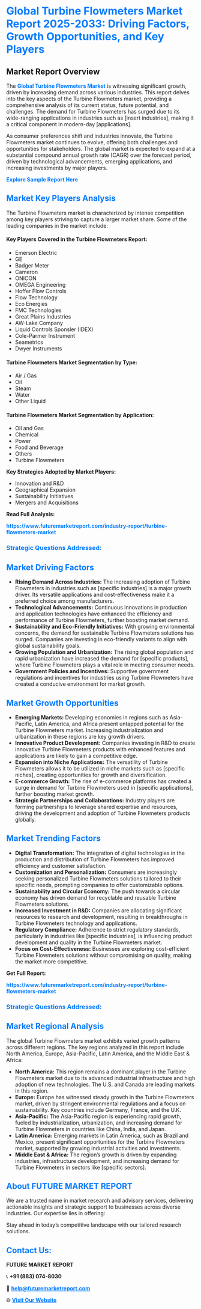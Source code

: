 <h1 style="color: #007BFF;">Global Turbine Flowmeters Market Report 2025-2033: Driving Factors, Growth Opportunities, and Key Players</h1>

<section id="overview">
<h2>Market Report Overview</h2>
<p>The <a href="https://www.futuremarketreport.com/industry-report/turbine-flowmeters-market" style="color: #007BFF; text-decoration: none;"><strong>Global Turbine Flowmeters Market</strong></a> is witnessing significant growth, driven by increasing demand across various industries. This report delves into the key aspects of the Turbine Flowmeters market, providing a comprehensive analysis of its current status, future potential, and challenges. The demand for Turbine Flowmeters has surged due to its wide-ranging applications in industries such as [insert industries], making it a critical component in modern-day [applications].</p>
<p>As consumer preferences shift and industries innovate, the Turbine Flowmeters market continues to evolve, offering both challenges and opportunities for stakeholders. The global market is expected to expand at a substantial compound annual growth rate (CAGR) over the forecast period, driven by technological advancements, emerging applications, and increasing investments by major players.</p>
</section>

<section id="overview">
<p><a href="https://www.futuremarketreport.com/request-sample/reportId=112466" style="color: #007BFF; text-decoration: none;"><strong>Explore Sample Report Here</strong></a></p>
</section>

<section id="key-players">
<h2 style="color: #007BFF;">Market Key Players Analysis</h2>
<p>The Turbine Flowmeters market is characterized by intense competition among key players striving to capture a larger market share. Some of the leading companies in the market include:</p>
<h4>Key Players Covered in the Turbine Flowmeters Report:</h4>
<ul><li>Emerson Electric</li><li>GE</li><li>Badger Meter</li><li>Cameron</li><li>ONICON</li><li>OMEGA Engineering</li><li>Hoffer Flow Controls</li><li>Flow Technology</li><li>Eco Energies</li><li>FMC Technologies</li><li>Great Plains Industries</li><li>AW-Lake Company</li><li>Liquid Controls Sponsler (IDEX)</li><li>Cole-Parmer Instrument</li><li>Seametrics</li><li>Dwyer Instruments</li></ul>
<h4>Turbine Flowmeters Market Segmentation by Type:</h4>
<ul><li>Air / Gas</li><li>Oil</li><li>Steam</li><li>Water</li><li>Other Liquid</li></ul>

<h4>Turbine Flowmeters Market Segmentation by Application:</h4>
<ul><li>Oil and Gas</li><li>Chemical</li><li>Power</li><li>Food and Beverage</li><li>Others</li><li>Turbine Flowmeters</li></ul>
<p><strong>Key Strategies Adopted by Market Players:</strong></p>
<ul>
<li>Innovation and R&D</li>
<li>Geographical Expansion</li>
<li>Sustainability Initiatives</li>
<li>Mergers and Acquisitions</li>
</ul>
</section>

<section>
<p><strong>Read Full Analysis: </strong></p><a href="https://www.futuremarketreport.com/industry-report/turbine-flowmeters-market" style="color: #007BFF; text-decoration: none;"><strong>https://www.futuremarketreport.com/industry-report/turbine-flowmeters-market</strong></a>
<h3 style="color: #007BFF;">Strategic Questions Addressed:</h3>
</section>

<section id="driving-factors">
<h2 style="color: #007BFF;">Market Driving Factors</h2>
<ul>
<li><strong>Rising Demand Across Industries:</strong> The increasing adoption of Turbine Flowmeters in industries such as [specific industries] is a major growth driver. Its versatile applications and cost-effectiveness make it a preferred choice among manufacturers.</li>
<li><strong>Technological Advancements:</strong> Continuous innovations in production and application technologies have enhanced the efficiency and performance of Turbine Flowmeters, further boosting market demand.</li>
<li><strong>Sustainability and Eco-Friendly Initiatives:</strong> With growing environmental concerns, the demand for sustainable Turbine Flowmeters solutions has surged. Companies are investing in eco-friendly variants to align with global sustainability goals.</li>
<li><strong>Growing Population and Urbanization:</strong> The rising global population and rapid urbanization have increased the demand for [specific products], where Turbine Flowmeters plays a vital role in meeting consumer needs.</li>
<li><strong>Government Policies and Incentives:</strong> Supportive government regulations and incentives for industries using Turbine Flowmeters have created a conducive environment for market growth.</li>
</ul>
</section>

<section id="growth-opportunities">
<h2 style="color: #007BFF;">Market Growth Opportunities</h2>
<ul>
<li><strong>Emerging Markets:</strong> Developing economies in regions such as Asia-Pacific, Latin America, and Africa present untapped potential for the Turbine Flowmeters market. Increasing industrialization and urbanization in these regions are key growth drivers.</li>
<li><strong>Innovative Product Development:</strong> Companies investing in R&D to create innovative Turbine Flowmeters products with enhanced features and applications are likely to gain a competitive edge.</li>
<li><strong>Expansion into Niche Applications:</strong> The versatility of Turbine Flowmeters allows it to be utilized in niche markets such as [specific niches], creating opportunities for growth and diversification.</li>
<li><strong>E-commerce Growth:</strong> The rise of e-commerce platforms has created a surge in demand for Turbine Flowmeters used in [specific applications], further boosting market growth.</li>
<li><strong>Strategic Partnerships and Collaborations:</strong> Industry players are forming partnerships to leverage shared expertise and resources, driving the development and adoption of Turbine Flowmeters products globally.</li>
</ul>
</section>

<section id="trending-factors">
<h2 style="color: #007BFF;">Market Trending Factors</h2>
<ul>
<li><strong>Digital Transformation:</strong> The integration of digital technologies in the production and distribution of Turbine Flowmeters has improved efficiency and customer satisfaction.</li>
<li><strong>Customization and Personalization:</strong> Consumers are increasingly seeking personalized Turbine Flowmeters solutions tailored to their specific needs, prompting companies to offer customizable options.</li>
<li><strong>Sustainability and Circular Economy:</strong> The push towards a circular economy has driven demand for recyclable and reusable Turbine Flowmeters solutions.</li>
<li><strong>Increased Investment in R&D:</strong> Companies are allocating significant resources to research and development, resulting in breakthroughs in Turbine Flowmeters technology and applications.</li>
<li><strong>Regulatory Compliance:</strong> Adherence to strict regulatory standards, particularly in industries like [specific industries], is influencing product development and quality in the Turbine Flowmeters market.</li>
<li><strong>Focus on Cost-Effectiveness:</strong> Businesses are exploring cost-efficient Turbine Flowmeters solutions without compromising on quality, making the market more competitive.</li>
</ul>
</section>

<section>
<p><strong>Get Full Report: </strong></p><a href="https://www.futuremarketreport.com/industry-report/turbine-flowmeters-market" style="color: #007BFF; text-decoration: none;"><strong>https://www.futuremarketreport.com/industry-report/turbine-flowmeters-market</strong></a>
<h3 style="color: #007BFF;">Strategic Questions Addressed:</h3>
</section>


<section id="regional-analysis">
<h2 style="color: #007BFF;">Market Regional Analysis</h2>
<p>The global Turbine Flowmeters market exhibits varied growth patterns across different regions. The key regions analyzed in this report include North America, Europe, Asia-Pacific, Latin America, and the Middle East & Africa:</p>
<ul>
<li><strong>North America:</strong> This region remains a dominant player in the Turbine Flowmeters market due to its advanced industrial infrastructure and high adoption of new technologies. The U.S. and Canada are leading markets in this region.</li>
<li><strong>Europe:</strong> Europe has witnessed steady growth in the Turbine Flowmeters market, driven by stringent environmental regulations and a focus on sustainability. Key countries include Germany, France, and the U.K.</li>
<li><strong>Asia-Pacific:</strong> The Asia-Pacific region is experiencing rapid growth, fueled by industrialization, urbanization, and increasing demand for Turbine Flowmeters in countries like China, India, and Japan.</li>
<li><strong>Latin America:</strong> Emerging markets in Latin America, such as Brazil and Mexico, present significant opportunities for the Turbine Flowmeters market, supported by growing industrial activities and investments.</li>
<li><strong>Middle East & Africa:</strong> The region’s growth is driven by expanding industries, infrastructure development, and increasing demand for Turbine Flowmeters in sectors like [specific sectors].</li>
</ul>
</section>

<footer>
<h2 style="color: #007BFF;">About FUTURE MARKET REPORT</h2>
<p>We are a trusted name in market research and advisory services, delivering actionable insights and strategic support to businesses across diverse industries. Our expertise lies in offering:</p>

<p>Stay ahead in today’s competitive landscape with our tailored research solutions.</p>

<h2 style="color: #007BFF;">Contact Us:</h2>
<p><strong>FUTURE MARKET REPORT</strong></p>
<p>📞 <strong>+91 (883) 074-8030</strong></p>
<p>📧 <strong><a href="mailto:help@futuremarketreport.com" style="color: #007BFF;">help@futuremarketreport.com</a></strong></p>
<p>🌐 <strong><a href="https://www.futuremarketreport.com/" style="color: #007BFF;">Visit Our Website</a></strong></p>
</footer>